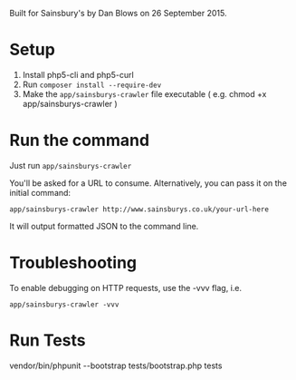 Built for Sainsbury's by Dan Blows on 26 September 2015.

Setup
=====

1. Install php5-cli and php5-curl
2. Run `composer install --require-dev`
3. Make the `app/sainsburys-crawler` file executable ( e.g. chmod +x app/sainsburys-crawler )

Run the command
===============

Just run `app/sainsburys-crawler`

You'll be asked for a URL to consume. Alternatively, you can pass it on the initial command:

`app/sainsburys-crawler http://www.sainsburys.co.uk/your-url-here`

It will output formatted JSON to the command line.

Troubleshooting
===============

To enable debugging on HTTP requests, use the -vvv flag, i.e.

`app/sainsburys-crawler -vvv`

Run Tests
=========

vendor/bin/phpunit --bootstrap tests/bootstrap.php tests